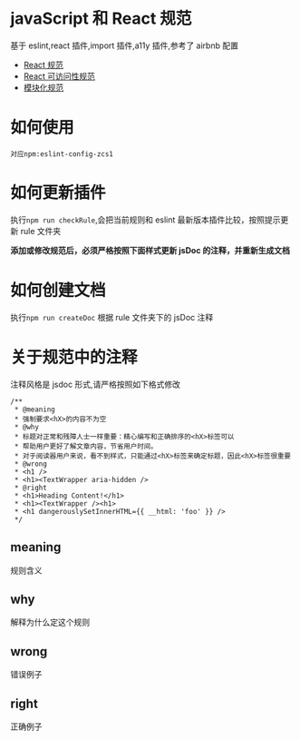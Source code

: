 # javaScript 和 React 规范

基于 eslint,react 插件,import 插件,a11y 插件,参考了 airbnb 配置

- [React 规范](./react.md)
- [React 可访问性规范](./reactAccessbility.md)
- [模块化规范](./imports.md)

# 如何使用

    对应npm:eslint-config-zcs1

# 如何更新插件

执行`npm run checkRule`,会把当前规则和 eslint 最新版本插件比较，按照提示更新 rule 文件夹

**添加或修改规范后，必须严格按照下面样式更新 jsDoc 的注释，并重新生成文档**

# 如何创建文档

执行`npm run createDoc`
根据 rule 文件夹下的 jsDoc 注释

# 关于规范中的注释

注释风格是 jsdoc 形式,请严格按照如下格式修改

    /**
     * @meaning
     * 强制要求<hX>的内容不为空
     * @why
     * 标题对正常和残障人士一样重要：精心编写和正确排序的<hX>标签可以
     * 帮助用户更好了解文章内容，节省用户时间。
     * 对于阅读器用户来说，看不到样式，只能通过<hX>标签来确定标题，因此<hX>标签很重要
     * @wrong
     * <h1 />
     * <h1><TextWrapper aria-hidden />
     * @right
     * <h1>Heading Content!</h1>
     * <h1><TextWrapper /><h1>
     * <h1 dangerouslySetInnerHTML={{ __html: 'foo' }} />
     */

## meaning

规则含义

## why

解释为什么定这个规则

## wrong

错误例子

## right

正确例子

